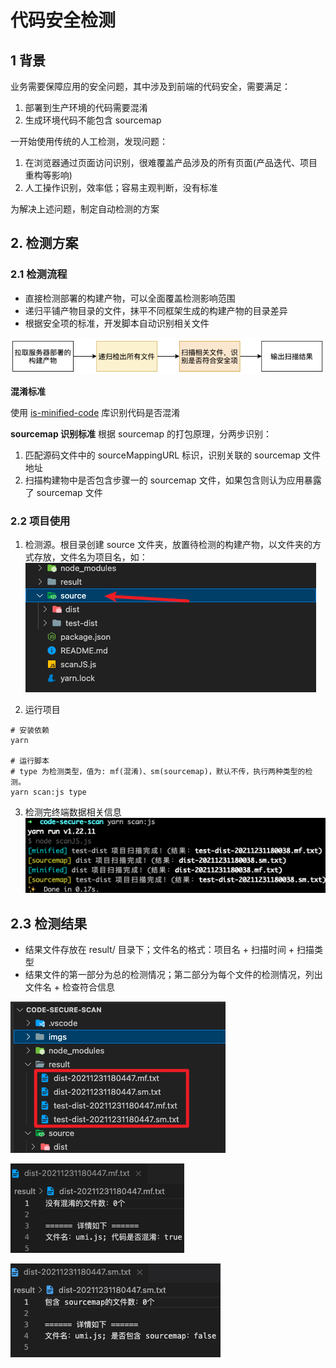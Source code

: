 # 代码安全检测

## 1 背景
业务需要保障应用的安全问题，其中涉及到前端的代码安全，需要满足：
1. 部署到生产环境的代码需要混淆
2. 生成环境代码不能包含 sourcemap

一开始使用传统的人工检测，发现问题：
1. 在浏览器通过页面访问识别，很难覆盖产品涉及的所有页面(产品迭代、项目重构等影响)
2. 人工操作识别，效率低；容易主观判断，没有标准

为解决上述问题，制定自动检测的方案

## 2. 检测方案
### 2.1 检测流程

- 直接检测部署的构建产物，可以全面覆盖检测影响范围
- 递归平铺产物目录的文件，抹平不同框架生成的构建产物的目录差异
- 根据安全项的标准，开发脚本自动识别相关文件

![检测流程](./imgs/scan1.png)

**混淆标准**

使用 [is-minified-code](https://github.com/MartinKolarik/is-minified-code) 库识别代码是否混淆

**sourcemap 识别标准**
根据 sourcemap 的打包原理，分两步识别：
1. 匹配源码文件中的 sourceMappingURL 标识，识别关联的 sourcemap 文件地址
2. 扫描构建物中是否包含步骤一的 sourcemap 文件，如果包含则认为应用暴露了 sourcemap 文件

### 2.2 项目使用
1. 检测源。根目录创建 source 文件夹，放置待检测的构建产物，以文件夹的方式存放，文件名为项目名，如：
![目录](./imgs/scan2.png)

2. 运行项目
```shell
# 安装依赖
yarn

# 运行脚本
# type 为检测类型，值为: mf(混淆)、sm(sourcemap)，默认不传，执行两种类型的检测。
yarn scan:js type

```


3. 检测完终端数据相关信息
![目录](./imgs/scan3.png)

## 2.3 检测结果
- 结果文件存放在 result/ 目录下；文件名的格式：项目名 + 扫描时间 + 扫描类型
- 结果文件的第一部分为总的检测情况；第二部分为每个文件的检测情况，列出文件名 + 检查符合信息

![检测结果](./imgs/scan5.png)

![检测结果-混淆](./imgs/scan4.png)

![检测结果-sourcemap](./imgs/scan6.png)

